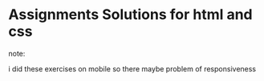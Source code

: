 # Assignments Solutions for html and css



note:

i did these exercises on mobile so there maybe problem of responsiveness
